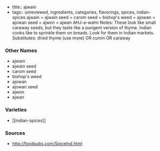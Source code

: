 - title:: ajwain
- tags:: unreviewed, ingredients, categories, flavorings, spices, indian-spices
ajwain = ajwain seed = carom seed = bishop's weed = ajowan = ajowan seed = ajwon = ajwan AHJ-a-wahn Notes: These look like small caraway seeds, but they taste like a pungent version of thyme. Indian cooks like to sprinkle them on breads. Look for them in Indian markets. Substitutes: dried thyme (use more) OR cumin OR caraway

### Other Names

* ajwain
* ajwain seed
* carom seed
* bishop's weed
* ajowan
* ajowan seed
* ajwon
* ajwan

### Varieties

* [[indian-spices]]

### Sources
* http://foodsubs.com/SpiceInd.html
